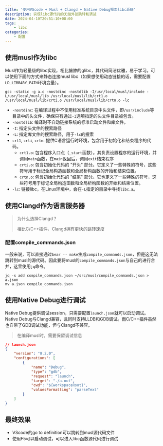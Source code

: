 ```yaml
---
title: '使用VScode + Musl + Clangd + Native Debug探索libc源码'
description: 实现libc源代码的无缝外部跳转和调试
date: 2024-04-10T20:51:10+08:00
tags:
    - libc
categories:
    - 配置
---
```


## 使用musl作为libc

Musl作为轻量级的libc实现，相比臃肿的glibc，其代码简洁优雅，易于学习。可以使用下面的方式来静态连接musl libc（如果想使用动态链接的话，需要配置`LD_LIBRARY_PATH`环境变量）。

```
gcc -static -g a.c -nostdinc -nostdlib -I/usr/local/musl/include -L/usr/local/musl/lib /usr/local/musl/lib/crt1.o /usr/local/musl/lib/crti.o /usr/local/musl/lib/crtn.o -lc
```

- `-nostdinc`: 在编译过程中不使用标准系统目录中头文件，即`/usr/include`等目录中的头文件，确保只有通过`-I`选项指定的头文件目录被包含。
- `-nostdlib`: 编译时不自动链接系统的标准启动文件和库文件。
- `-I`: 指定头文件的搜索路径
- `-L`: 指定库文件的搜索路径，用于`-lc`的搜索
- `crt1`, `crti`, `crtn`: 提供C语言运行时环境，包含用于初始化和结束程序的代码。
  - `crt1.o`: 包含程序入口点（`_start`函数），其负责设置程序的运行环境，并调用`main`函数，在`main`返回后，调用`exit`结束程序
  - `crti.o`: 包含初始化代码的 "开头" 部分。它定义了一些特殊的符号，这些符号用于标记全局构造函数和全局析构函数的开始和结束位置。
  - `crtn.o`: 包含初始化代码的 "结尾" 部分。它也定义了一些特殊的符号，这些符号用于标记全局构造函数和全局析构函数的开始和结束位置。
- `-lc`: 链接libc，在Linux环境中，会在`-L`指定的目录中寻找`libc.a`。


## 使用Clangd作为语言服务器

> 为什么选择Clangd？
>
> 相比C/C++插件，Clangd拥有更快的跳转速度

### 配置compile_commands.json

一般来说，可以直接通过`bear -- make`生成`compile_commands.json`，但是这无法跳转到musl的源代码。因此要将musl的`compile_commands.json`与自己的进行合并，这里使用`jq`命令。

```
jq -s add compile_commands.json ~/src/musl/compile_commands.json > a.json
mv a.json compile_commands.json
```

## 使用Native Debug进行调试

Native Debug提供调试session，只需要配置`launch.json`就可以启动调试。Native Debug与Clangd兼容，且同时支持LLDB和GDB调试。而C/C++插件虽然也自带了GDB调试功能，但与Clangd不兼容。

> 在编译musl时，需要保留调试信息

```json
// launch.json
{
    "version": "0.2.0",
    "configurations": [
        {
            "name": "Debug",
            "type": "gdb",
            "request": "launch",
            "target": "./a.out",
            "cwd": "${workspaceRoot}",
            "valuesFormatting": "parseText"
        }
    ]
}
```
## 最终效果

- VScode的go to definition可以跳转到musl源代码文件
- 使用F5可以启动调试，可以进入libc函数源代码进行调试